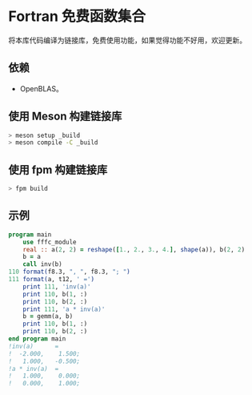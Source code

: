 # Fortran 免费函数集合

将本库代码编译为链接库，免费使用功能，如果觉得功能不好用，欢迎更新。

## 依赖

* OpenBLAS。

## 使用 Meson 构建链接库

```sh
> meson setup _build
> meson compile -C _build
```

## 使用 fpm 构建链接库

```sh
> fpm build
```

## 示例

```fortran
program main
    use fffc_module
    real :: a(2, 2) = reshape([1., 2., 3., 4.], shape(a)), b(2, 2)
    b = a
    call inv(b)
110 format(f8.3, ", ", f8.3, "; ")
111 format(a, t12, ' =')
    print 111, 'inv(a)'
    print 110, b(1, :)
    print 110, b(2, :)
    print 111, 'a * inv(a)'
    b = gemm(a, b)
    print 110, b(1, :)
    print 110, b(2, :)
end program main
!inv(a)      =
!  -2.000,    1.500;
!   1.000,   -0.500;
!a * inv(a)  =
!   1.000,    0.000;
!   0.000,    1.000;
```